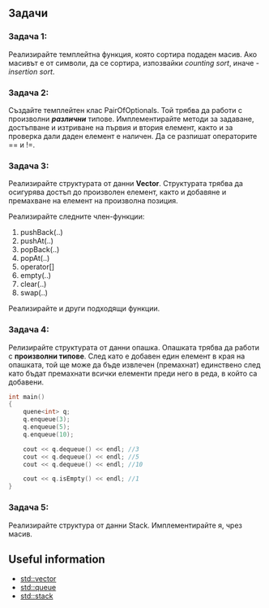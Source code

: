 ## Задачи

### Задача 1:
Реализирайте темплейтна функция, която сортира подаден масив. Ако масивът е от символи, да се сортира, изпозвайки *counting sort*, иначе - *insertion sort*.

### Задача 2:
 Създайте темплейтен клас PairOfOptionals. Той трябва да работи с произволни ***различни*** типове.
 Имплементирайте методи за задаване, достъпване и изтриване на първия и втория елемент, както и за проверка дали даден елемент е наличен.
 Да се разпишат операторите == и !=.

### Задача 3:
Реализирайте структурата от данни **Vector**. 
Структурата трябва да осигурява достъп до произволен елемент, както и добавяне и премахване на елемент на произволна позиция.

Реализирайте следните член-функции:
  1. pushBack(..)
  2. pushAt(..)
  3. popBack(..)
  4. popAt(..)
  5. operator[]
  6. empty(..)
  7. clear(..)
  8. swap(..)

Реализирайте и други подходящи функции.


### Задача 4:
Релизирайте структурата от данни опашка. Опашката трябва да работи с **произволни типове**. След като е добавен един елемент в края на опашката, той ще може да бъде извлечен (премахнат) единствено след като бъдат премахнати всички елементи преди него в реда, в който са добавени.

```c++
int main()
{
	quene<int> q;
	q.enqueue(3);
	q.enqueue(5);
	q.enqueue(10);

	cout << q.dequeue() << endl; //3
	cout << q.dequeue() << endl; //5
	cout << q.dequeue() << endl; //10

	cout << q.isEmpty() << endl; //1	
}
```

### Задача 5:
Реализирайте структура от данни Stack. Имплементирайте я, чрез масив. 

## Useful information
- [std::vector](https://www.cplusplus.com/reference/vector/vector/?kw=vector)
- [std::queue](https://www.cplusplus.com/reference/queue/queue/?kw=queue)
- [std::stack](https://en.cppreference.com/w/cpp/container/stack)
